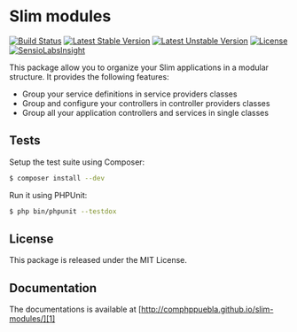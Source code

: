 # Slim modules

[![Build Status](https://travis-ci.org/ComPHPPuebla/slim-modules.svg?branch=master)](https://travis-ci.org/ComPHPPuebla/slim-modules)
[![Latest Stable Version](https://poser.pugx.org/comphppuebla/slim-modules/v/stable.svg)](https://packagist.org/packages/comphppuebla/slim-modules)
[![Latest Unstable Version](https://poser.pugx.org/comphppuebla/slim-modules/v/unstable.svg)](https://packagist.org/packages/comphppuebla/slim-modules)
[![License](https://poser.pugx.org/comphppuebla/slim-modules/license.svg)](https://packagist.org/packages/comphppuebla/slim-modules)
[![SensioLabsInsight](https://insight.sensiolabs.com/projects/b86318b0-47ce-4d47-a0a4-db6e98dc8451/mini.png)](https://insight.sensiolabs.com/projects/b86318b0-47ce-4d47-a0a4-db6e98dc8451)

This package allow you to organize your Slim applications in a modular structure.
It provides the following features:

* Group your service definitions in service providers classes
* Group and configure your controllers in controller providers classes
* Group all your application controllers and services in single classes

## Tests

Setup the test suite using Composer:

```bash
$ composer install --dev
```

Run it using PHPUnit:

```bash
$ php bin/phpunit --testdox
```

## License

This package is released under the MIT License.

## Documentation

The documentations is available at [http://comphppuebla.github.io/slim-modules/][1]

[1]: http://comphppuebla.github.io/slim-modules/
